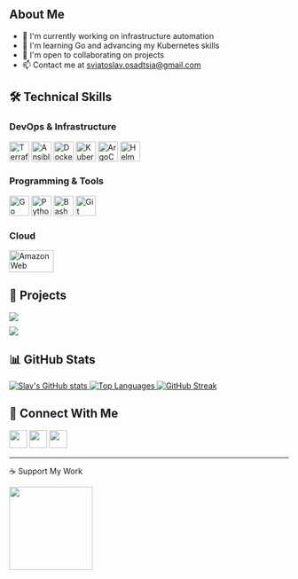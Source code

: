 ## About Me

- 🔭 I'm currently working on infrastructure automation
- 🌱 I'm learning Go and advancing my Kubernetes skills
- 🤝 I'm open to collaborating on projects
- 📫 Contact me at [sviatoslav.osadtsia@gmail.com](mailto:sviatoslav.osadtsia@gmail.com)

## 🛠️ Technical Skills

### DevOps & Infrastructure
<p align="left">
<a href="https://www.terraform.io/" target="_blank" rel="noreferrer"><img src="https://cdn.jsdelivr.net/gh/devicons/devicon/icons/terraform/terraform-original.svg" width="36" height="36" alt="Terraform" /></a>
<a href="https://www.ansible.com/" target="_blank" rel="noreferrer"><img src="https://cdn.jsdelivr.net/gh/devicons/devicon/icons/ansible/ansible-original.svg" width="36" height="36" alt="Ansible" /></a>
<a href="https://www.docker.com/" target="_blank" rel="noreferrer"><img src="https://cdn.jsdelivr.net/gh/devicons/devicon/icons/docker/docker-original.svg" width="36" height="36" alt="Docker" /></a>
<a href="https://kubernetes.io/" target="_blank" rel="noreferrer"><img src="https://cdn.jsdelivr.net/gh/devicons/devicon/icons/kubernetes/kubernetes-plain.svg" width="36" height="36" alt="Kubernetes" /></a>
<a href="https://argoproj.github.io/argo-cd/" target="_blank" rel="noreferrer"><img src="https://cdn.jsdelivr.net/gh/devicons/devicon/icons/argocd/argocd-original.svg" width="36" height="36" alt="ArgoCD" /></a>
<a href="https://helm.sh/" target="_blank" rel="noreferrer"><img src="https://cdn.jsdelivr.net/gh/devicons/devicon/icons/helm/helm-original.svg" width="36" height="36" alt="Helm" /></a>
</p>

### Programming & Tools
<p align="left">
<a href="https://golang.org/" target="_blank" rel="noreferrer"><img src="https://cdn.jsdelivr.net/gh/devicons/devicon/icons/go/go-original-wordmark.svg" width="36" height="36" alt="Go" /></a>
<a href="https://www.python.org/" target="_blank" rel="noreferrer"><img src="https://cdn.jsdelivr.net/gh/devicons/devicon/icons/python/python-original.svg" width="36" height="36" alt="Python" /></a>
<a href="https://www.gnu.org/software/bash/" target="_blank" rel="noreferrer"><img src="https://cdn.jsdelivr.net/gh/devicons/devicon/icons/bash/bash-original.svg" width="36" height="36" alt="Bash" /></a>
<a href="https://git-scm.com/" target="_blank" rel="noreferrer"><img src="https://cdn.jsdelivr.net/gh/devicons/devicon/icons/git/git-original.svg" width="36" height="36" alt="Git" /></a>
</p>

### Cloud
<p align="left">
<a href="https://aws.amazon.com/" target="_blank" rel="noreferrer"><img src="https://cdn.jsdelivr.net/gh/devicons/devicon/icons/amazonwebservices/amazonwebservices-original-wordmark.svg" width="80" height="40" alt="Amazon Web Services" /></a>
</p>

## 🚀 Projects

<div align="left" style="display: flex; gap: 10px; flex-wrap: wrap;">
  <div style="flex: 1; min-width: 300px;">
    <a href="https://github.com/sosadtsia/awake">
      <img src="https://github-readme-stats-sigma-five.vercel.app/api/pin/?username=sosadtsia&repo=awake&title_color=0891b2&text_color=ffffff&icon_color=0891b2&bg_color=1c1917&hide_border=true" />
    </a>
  </div>

  <div style="flex: 1; min-width: 300px;">
    <a href="https://github.com/sosadtsia/github-manager-cli">
      <img src="https://github-readme-stats-sigma-five.vercel.app/api/pin/?username=sosadtsia&repo=github-manager-cli&title_color=0891b2&text_color=ffffff&icon_color=0891b2&bg_color=1c1917&hide_border=true" />
    </a>
  </div>
</div>

## 📊 GitHub Stats

<div align="left">
  <a href="https://github.com/sosadtsia">
    <img src="https://github-readme-stats-sigma-five.vercel.app/api?username=sosadtsia&show_icons=true&count_private=true&title_color=0891b2&text_color=ffffff&icon_color=0891b2&bg_color=1c1917&hide_border=true" alt="Slav's GitHub stats" />
  </a>

  <a href="https://github.com/sosadtsia">
    <img src="https://github-readme-stats-sigma-five.vercel.app/api/top-langs/?username=sosadtsia&langs_count=6&layout=compact&title_color=0891b2&text_color=ffffff&icon_color=0891b2&bg_color=1c1917&hide_border=true" alt="Top Languages" />
  </a>

  <a href="https://github.com/sosadtsia">
    <img src="https://github-readme-streak-stats.herokuapp.com/?user=sosadtsia&stroke=ffffff&background=1c1917&ring=0891b2&fire=0891b2&currStreakNum=ffffff&currStreakLabel=0891b2&sideNums=ffffff&sideLabels=ffffff&dates=ffffff&hide_border=true" alt="GitHub Streak" />
  </a>
</div>

## 🔗 Connect With Me

<p align="left">
  <a href="https://discord.com/users/1068230916037693440" target="_blank" rel="noreferrer"><img src="https://raw.githubusercontent.com/danielcranney/readme-generator/main/public/icons/socials/discord.svg" width="32" height="32" /></a>
  <a href="https://www.github.com/sosadtsia" target="_blank" rel="noreferrer"><img src="https://raw.githubusercontent.com/danielcranney/readme-generator/main/public/icons/socials/github.svg" width="32" height="32" /></a>
  <a href="https://www.linkedin.com/in/sviatoslavosadtsia/" target="_blank" rel="noreferrer"><img src="https://raw.githubusercontent.com/danielcranney/readme-generator/main/public/icons/socials/linkedin.svg" width="32" height="32" /></a>
</p>

---

<div align="left">
  <p>☕ Support My Work</p>
  <a href="https://www.buymeacoffee.com/sosadtsia"><img src="https://cdn.buymeacoffee.com/buttons/v2/default-yellow.png" width="150" /></a>
</div>
